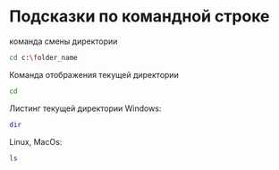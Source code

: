 # Подсказки по командной строке

команда смены директории
```sh
cd c:\folder_name
```

Команда отображения текущей директории
```sh
cd
```

Листинг текущей директории
Windows: 
```sh
dir
```
Linux, MacOs:
```sh
ls
```